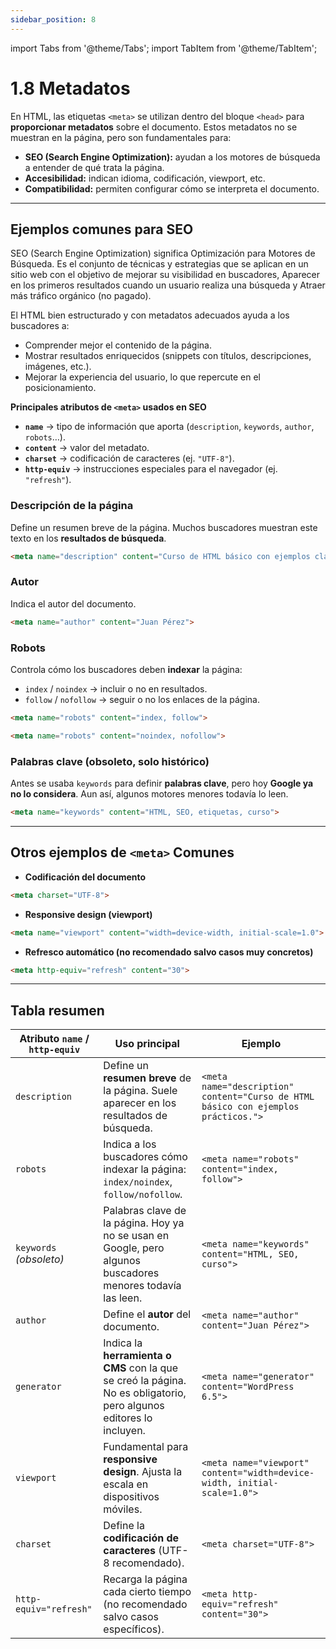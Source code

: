 ```yaml
---
sidebar_position: 8
---
```

import Tabs from '@theme/Tabs';
import TabItem from '@theme/TabItem';

# 1.8 Metadatos

En HTML, las etiquetas `<meta>` se utilizan dentro del bloque `<head>` para **proporcionar metadatos** sobre el documento.
Estos metadatos no se muestran en la página, pero son fundamentales para:

* **SEO (Search Engine Optimization):** ayudan a los motores de búsqueda a entender de qué trata la página.
* **Accesibilidad:** indican idioma, codificación, viewport, etc.
* **Compatibilidad:** permiten configurar cómo se interpreta el documento.
---


## **Ejemplos comunes para SEO**

SEO (Search Engine Optimization) significa Optimización para Motores de Búsqueda. Es el conjunto de técnicas y estrategias que se aplican en un sitio web con el objetivo de mejorar su visibilidad en buscadores, Aparecer en los primeros resultados cuando un usuario realiza una búsqueda y Atraer más tráfico orgánico (no pagado).

El HTML bien estructurado y con metadatos adecuados ayuda a los buscadores a:
* Comprender mejor el contenido de la página.
* Mostrar resultados enriquecidos (snippets con títulos, descripciones, imágenes, etc.).
* Mejorar la experiencia del usuario, lo que repercute en el posicionamiento.

**Principales atributos de `<meta>` usados en SEO**

* **`name`** → tipo de información que aporta (`description`, `keywords`, `author`, `robots`…).
* **`content`** → valor del metadato.
* **`charset`** → codificación de caracteres (ej. `"UTF-8"`).
* **`http-equiv`** → instrucciones especiales para el navegador (ej. `"refresh"`).

### Descripción de la página

Define un resumen breve de la página.
Muchos buscadores muestran este texto en los **resultados de búsqueda**.

```html
<meta name="description" content="Curso de HTML básico con ejemplos claros para principiantes.">
```

### Autor

Indica el autor del documento.

```html
<meta name="author" content="Juan Pérez">
```


### Robots

Controla cómo los buscadores deben **indexar** la página:

* `index` / `noindex` → incluir o no en resultados.
* `follow` / `nofollow` → seguir o no los enlaces de la página.

```html
<meta name="robots" content="index, follow">
```

```html
<meta name="robots" content="noindex, nofollow">
```

### Palabras clave (obsoleto, solo histórico)

Antes se usaba `keywords` para definir **palabras clave**, pero hoy **Google ya no lo considera**.
Aun así, algunos motores menores todavía lo leen.

```html
<meta name="keywords" content="HTML, SEO, etiquetas, curso">
```
---

## **Otros ejemplos de `<meta>` Comunes**

* **Codificación del documento**

```html
<meta charset="UTF-8">
```

* **Responsive design (viewport)**

```html
<meta name="viewport" content="width=device-width, initial-scale=1.0">
```

* **Refresco automático (no recomendado salvo casos muy concretos)**

```html
<meta http-equiv="refresh" content="30">
```

---

## **Tabla resumen**
| Atributo `name` / `http-equiv` | Uso principal                                                                                                       | Ejemplo                                                                            |
| ------------------------------ | ------------------------------------------------------------------------------------------------------------------- | ---------------------------------------------------------------------------------- |
| `description`                  | Define un **resumen breve** de la página. Suele aparecer en los resultados de búsqueda.                             | `<meta name="description" content="Curso de HTML básico con ejemplos prácticos.">` |
| `robots`                       | Indica a los buscadores cómo indexar la página: `index/noindex`, `follow/nofollow`.                                 | `<meta name="robots" content="index, follow">`                                     |
| `keywords` *(obsoleto)*        | Palabras clave de la página. Hoy ya no se usan en Google, pero algunos buscadores menores todavía las leen.         | `<meta name="keywords" content="HTML, SEO, curso">`                                |
| `author`                       | Define el **autor** del documento.                                                                                  | `<meta name="author" content="Juan Pérez">`                                        |
| `generator`                    | Indica la **herramienta o CMS** con la que se creó la página. No es obligatorio, pero algunos editores lo incluyen. | `<meta name="generator" content="WordPress 6.5">`                                  |
| `viewport`                     | Fundamental para **responsive design**. Ajusta la escala en dispositivos móviles.                                   | `<meta name="viewport" content="width=device-width, initial-scale=1.0">`           |
| `charset`                      | Define la **codificación de caracteres** (UTF-8 recomendado).                                                       | `<meta charset="UTF-8">`                                                           |
| `http-equiv="refresh"`         | Recarga la página cada cierto tiempo (no recomendado salvo casos específicos).                                      | `<meta http-equiv="refresh" content="30">`                                         |


